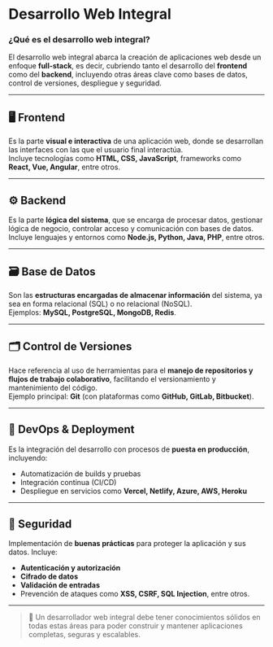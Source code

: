 # Desarrollo Web Integral

### ¿Qué es el desarrollo web integral?

El desarrollo web integral abarca la creación de aplicaciones web desde un enfoque **full-stack**, es decir, cubriendo tanto el desarrollo del **frontend** como del **backend**, incluyendo otras áreas clave como bases de datos, control de versiones, despliegue y seguridad.

---

## 🖥️ Frontend

Es la parte **visual e interactiva** de una aplicación web, donde se desarrollan las interfaces con las que el usuario final interactúa.  
Incluye tecnologías como **HTML, CSS, JavaScript**, frameworks como **React, Vue, Angular**, entre otros.

---

## ⚙️ Backend

Es la parte **lógica del sistema**, que se encarga de procesar datos, gestionar lógica de negocio, controlar acceso y comunicación con bases de datos.  
Incluye lenguajes y entornos como **Node.js, Python, Java, PHP**, entre otros.

---

## 🗃️ Base de Datos

Son las **estructuras encargadas de almacenar información** del sistema, ya sea en forma relacional (SQL) o no relacional (NoSQL).  
Ejemplos: **MySQL, PostgreSQL, MongoDB, Redis**.

---

## 🗂️ Control de Versiones

Hace referencia al uso de herramientas para el **manejo de repositorios y flujos de trabajo colaborativo**, facilitando el versionamiento y mantenimiento del código.  
Ejemplo principal: **Git** (con plataformas como **GitHub, GitLab, Bitbucket**).

---

## 🚀 DevOps & Deployment

Es la integración del desarrollo con procesos de **puesta en producción**, incluyendo:
- Automatización de builds y pruebas
- Integración continua (CI/CD)
- Despliegue en servicios como **Vercel, Netlify, Azure, AWS, Heroku**

---

## 🔐 Seguridad

Implementación de **buenas prácticas** para proteger la aplicación y sus datos. Incluye:
- **Autenticación y autorización**
- **Cifrado de datos**
- **Validación de entradas**
- Prevención de ataques como **XSS, CSRF, SQL Injection**, entre otros.

---

> 🧠 Un desarrollador web integral debe tener conocimientos sólidos en todas estas áreas para poder construir y mantener aplicaciones completas, seguras y escalables.
